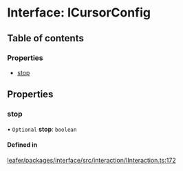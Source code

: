 # Interface: ICursorConfig

## Table of contents

### Properties

- [stop](ICursorConfig.md#stop)

## Properties

### stop

• `Optional` **stop**: `boolean`

#### Defined in

[leafer/packages/interface/src/interaction/IInteraction.ts:172](https://github.com/leaferjs/leafer/blob/985f85e/packages/interface/src/interaction/IInteraction.ts#L172)
